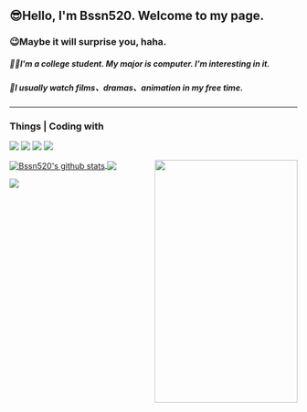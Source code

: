 <!--
**Bssn520/Bssn520** is a ✨ _special_ ✨ repository because its `README.md` (this file) appears on your GitHub profile.

Here are some ideas to get you started:

- 🔭 I’m currently working on ...
- 🌱 I’m currently learning ...
- 👯 I’m looking to collaborate on ...
- 🤔 I’m looking for help with ...
- 💬 Ask me about ...
- 📫 How to reach me: ...
- 😄 Pronouns: ...
- ⚡ Fun fact: ...
-->

## 😎Hello, I'm Bssn520. Welcome to my page.     
### 😉Maybe it will surprise you, haha.  
##### 🧑‍🎓I'm a college student. My major is computer. I'm interesting in it.  
##### 🌸I usually watch films、dramas、animation in my free time.  
---
### Things | Coding with
![](https://img.shields.io/badge/python-3.11-brightgreen)
![](https://img.shields.io/badge/Animation-sakura-pink)
![](https://img.shields.io/badge/Coding-Life-orange)
![](https://img.shields.io/badge/Web-Security-red)  

<a href="https://github.com/Bssn520">
  <img align="center" src="https://github-readme-stats.anuraghazra1.vercel.app/api?username=Bssn520&show_icons=true&include_all_commits=true&theme=material-palenight" alt="Bssn520's github stats" />
  <img align="right" src="https://cdn.staticaly.com/gh/Bssn520/Images@master/Test/meng.2ljadw70zfs0.webp" height="425" width="250" />
</a> 
<a href="https://github.com/Bssn520">
  <!-- Change the `github-readme-stats.anuraghazra1.vercel.app` to `github-readme-stats.vercel.app`  -->
  <img align="center" src="https://github-readme-stats.anuraghazra1.vercel.app/api/top-langs/?username=Bssn520&layout=compact&theme=material-palenight" />
  
</a>

<!--START_SECTION:waka-->
<!--END_SECTION:waka-->
![](https://cdn.staticaly.com/gh/Bssn520/Images@master/Test/动画生涯个人喜好表.jaz46arct9s.webp)  
